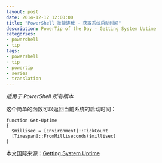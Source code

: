 ```yaml
---
layout: post
date: 2014-12-12 12:00:00
title: "PowerShell 技能连载 - 获取系统启动时间"
description: PowerTip of the Day - Getting System Uptime
categories:
- powershell
- tip
tags:
- powershell
- tip
- powertip
- series
- translation
---
```

_适用于 PowerShell 所有版本_

这个简单的函数可以返回当前系统的启动时间：

    function Get-Uptime 
    {
      $millisec = [Environment]::TickCount
      [Timespan]::FromMilliseconds($millisec)
    }

<!--more-->
本文国际来源：[Getting System Uptime](http://community.idera.com/powershell/powertips/b/tips/posts/gettingsystemuptime)
